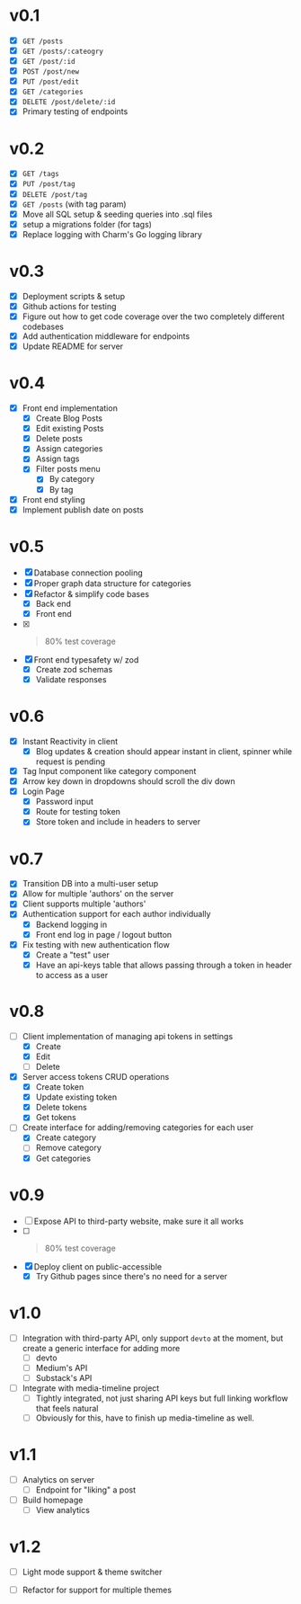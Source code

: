 # v0.1
- [x] `GET /posts`
- [x] `GET /posts/:cateogry`
- [x] `GET /post/:id`
- [x] `POST /post/new`
- [x] `PUT /post/edit`
- [x] `GET /categories`
- [x] `DELETE /post/delete/:id`
- [x] Primary testing of endpoints

# v0.2
- [x] `GET /tags`
- [x] `PUT /post/tag`
- [x] `DELETE /post/tag`
- [x] `GET /posts` (with tag param)
- [x] Move all SQL setup & seeding queries into .sql files
- [x] setup a migrations folder (for tags)
- [x] Replace logging with Charm's Go logging library

# v0.3
- [x] Deployment scripts & setup
- [x] Github actions for testing
- [x] Figure out how to get code coverage over the two completely different codebases
- [x] Add authentication middleware for endpoints
- [x] Update README for server

# v0.4
- [x] Front end implementation
    - [x] Create Blog Posts
    - [x] Edit existing Posts
    - [x] Delete posts
    - [x] Assign categories
    - [x] Assign tags
    - [x] Filter posts menu
        - [x] By category
        - [x] By tag
- [x] Front end styling
- [x] Implement publish date on posts

# v0.5
- [x] Database connection pooling
- [x] Proper graph data structure for categories
- [x] Refactor & simplify code bases
    - [x] Back end
    - [x] Front end
- [x] > 80% test coverage
- [x] Front end typesafety w/ zod
    - [x] Create zod schemas
    - [x] Validate responses

# v0.6
- [x] Instant Reactivity in client
    - [x] Blog updates & creation should appear instant in client, spinner while request is pending
- [x] Tag Input component like category component
- [x] Arrow key down in dropdowns should scroll the div down 
- [x] Login Page
    - [x] Password input
    - [x] Route for testing token
    - [x] Store token and include in headers to server

# v0.7
- [x] Transition DB into a multi-user setup
- [x] Allow for multiple 'authors' on the server
- [x] Client supports multiple 'authors'
- [x] Authentication support for each author individually
    - [x] Backend logging in
    - [x] Front end log in page / logout button
- [x] Fix testing with new authentication flow
    - [x] Create a "test" user
    - [x] Have an api-keys table that allows passing through a token in header to access as a user

# v0.8
- [ ] Client implementation of managing api tokens in settings
    - [x] Create
    - [x] Edit
    - [ ] Delete
- [x] Server access tokens CRUD operations
    - [x] Create token
    - [x] Update existing token
    - [x] Delete tokens
    - [x] Get tokens
- [ ] Create interface for adding/removing categories for each user
    - [x] Create category
    - [ ] Remove category
    - [x] Get categories

# v0.9
- [ ] Expose API to third-party website, make sure it all works
- [ ] > 80% test coverage
- [x] Deploy client on public-accessible 
    - [x] Try Github pages since there's no need for a server

# v1.0
- [ ] Integration with third-party API, only support `devto` at the moment, but create a generic interface for adding more
    - [ ] devto
    - [ ] Medium's API
    - [ ] Substack's API
- [ ] Integrate with media-timeline project
    - [ ] Tightly integrated, not just sharing API keys but full linking workflow that feels natural
    - [ ] Obviously for this, have to finish up media-timeline as well.

# v1.1
- [ ] Analytics on server
    - [ ] Endpoint for "liking" a post
- [ ] Build homepage
    - [ ] View analytics

# v1.2
- [ ] Light mode support & theme switcher
- [ ] Refactor for support for multiple themes

